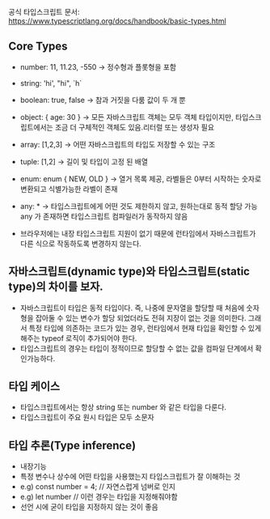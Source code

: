 공식 타입스크립트 문서: https://www.typescriptlang.org/docs/handbook/basic-types.html

## Core Types

- number: 11, 11.23, -550 -> 정수형과 플롯형을 포함
- string: 'hi', "hi", \`h\`
- boolean: true, false -> 참과 거짓을 다룸 값이 두 개 뿐
- object: { age: 30 } -> 모든 자바스크립트 객체는 모두 객체 타입이지만, 타입스크립트에서는 조금 더 구체적인 객체도 있음.리터럴 또는 생성자 필요
- array: \[1,2,3\] -> 어떤 자바스크립트의 타입도 저장할 수 있는 구조
- tuple: \[1,2\] -> 길이 및 타입이 고정 된 배열
- enum: enum { NEW, OLD } -> 열거 목록 제공, 라벨들은 0부터 시작하는 숫자로 변환되고 식별가능한 라벨이 존재
- any: \* -> 타입스크립트에게 어떤 것도 제한하지 않고, 원하는대로 동적 할당 가능 any 가 존재하면 타입스크립트 컴파일러가 동작하지 않음

- 브라우저에는 내장 타입스크립트 지원이 없기 때문에 런타임에서 자바스크립트가 다른 식으로 작동하도록 변경하지 않는다.

## 자바스크립트(dynamic type)와 타입스크립트(static type)의 차이를 보자.

- 자바스크립트이 타입은 동적 타입이다. 즉, 나중에 문자열을 할당할 때 처음에 숫자형을 잡아둘 수 있는 변수가 할당 되었더라도 전혀 지장이 없는 것을 의미한다. 그래서 특정 타입에 의존하는 코드가 있는 경우, 런타임에서 현재 타입을 확인할 수 있게 해주는 typeof 로직이 추가되어야 한다.
- 타입스크립트의 경우는 타입이 정적이므로 할당할 수 없는 값을 컴파일 단계에서 확인가능하다.

## 타입 케이스

- 타입스크립트에서는 항상 string 또는 number 와 같은 타입을 다룬다.
- 타입스크립트이 주요 원시 타입은 모두 소문자

## 타입 추론(Type inference)

- 내장기능
- 특정 변수나 상수에 어떤 타입을 사용했는지 타입스크립트가 잘 이해하는 것
- e.g) const number = 4; // 자연스럽게 넘버로 인지
- e.g) let number // 이런 경우는 타입을 지정해줘야함
- 선언 시에 굳이 타입을 지정하지 않는 것이 좋음
